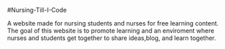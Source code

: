 #Nursing-Till-I-Code

A website made for nursing students and nurses for free learning content. The goal of this website is to promote learning and an enviroment where nurses and students get together to share ideas,blog, and learn together.
